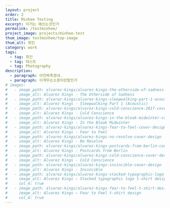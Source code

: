 ```yaml
---
layout: project
order: 2
title: Minhee Testing
excerpt: 이거는 왜쓰는것인가
permalink: /testminhee/
project_image: projects/minhee-test
thum_image: testminhee/top-image
thum_alt: 휘인
category: work
tags:
  - tag: 휘인
  - tag: 테스트
  - tag: Photography
description:
  - paragraph: 아진짜죽겠네.
  - paragraph: 이게무슨소용이란말인가
# images:
#   - image_path: alvarez-kings/alvarez-kings-the-otherside-of-sadness-cover-design
#     image_alt: Alvarez Kings - The Otherside of Sadness
#   - image_path: alvarez-kings/alvarez-kings-sleepwalking-part-1-acoustic-cover-design
#     image_alt: Alvarez Kings - Sleepwalking Part 1 (Acoustic)
#   - image_path: alvarez-kings/alvarez-kings-cold-conscience-2017-cover-design
#     image_alt: Alvarez Kings - Cold Conscience
#   - image_path: alvarez-kings/alvarez-kings-in-the-bleak-midwinter-cover-design
#     image_alt: Alvarez Kings - In the Bleak Midwinter
#   - image_path: alvarez-kings/alvarez-kings-fear-to-feel-cover-design
#     image_alt: Alvarez Kings - Fear to Feel
#   - image_path: alvarez-kings/alvarez-kings-no-resolve-cover-design
#     image_alt: Alvarez Kings - No Resolve
#   - image_path: alvarez-kings/alvarez-kings-postcards-from-berlin-cover-design
#     image_alt: Alvarez Kings - Postcards from Berlin
#   - image_path: alvarez-kings/alvarez-kings-cold-conscience-cover-design
#     image_alt: Alvarez Kings - Cold Conscience
#   - image_path: alvarez-kings/alvarez-kings-invincible-cover-design
#     image_alt: Alvarez Kings - Invincible
#   - image_path: alvarez-kings/alvarez-kings-stacked-typographic-logo-t-shirt
#     image_alt: Alvarez Kings — Stacked typographic logo t-shirt design
#     col_6: true
#   - image_path: alvarez-kings/alvarez-kings-fear-to-feel-t-shirt-design
#     image_alt: Alvarez Kings — Fear to Feel t-shirt design
#     col_6: true
---
```

